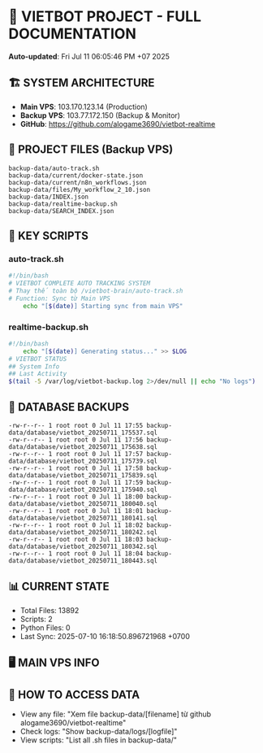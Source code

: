 # 🤖 VIETBOT PROJECT - FULL DOCUMENTATION
**Auto-updated**: Fri Jul 11 06:05:46 PM +07 2025

## 🏗️ SYSTEM ARCHITECTURE
- **Main VPS**: 103.170.123.14 (Production)
- **Backup VPS**: 103.77.172.150 (Backup & Monitor)
- **GitHub**: https://github.com/alogame3690/vietbot-realtime

## 📁 PROJECT FILES (Backup VPS)
```
backup-data/auto-track.sh
backup-data/current/docker-state.json
backup-data/current/n8n_workflows.json
backup-data/files/My_workflow_2_10.json
backup-data/INDEX.json
backup-data/realtime-backup.sh
backup-data/SEARCH_INDEX.json
```

## 🔧 KEY SCRIPTS
### auto-track.sh
```bash
#!/bin/bash
# VIETBOT COMPLETE AUTO TRACKING SYSTEM
# Thay thế toàn bộ /vietbot-brain/auto-track.sh
# Function: Sync từ Main VPS
    echo "[$(date)] Starting sync from main VPS"
```
### realtime-backup.sh
```bash
#!/bin/bash
    echo "[$(date)] Generating status..." >> $LOG
# VIETBOT STATUS
## System Info
## Last Activity
$(tail -5 /var/log/vietbot-backup.log 2>/dev/null || echo "No logs")
```

## 💾 DATABASE BACKUPS
```
-rw-r--r-- 1 root root 0 Jul 11 17:55 backup-data/database/vietbot_20250711_175537.sql
-rw-r--r-- 1 root root 0 Jul 11 17:56 backup-data/database/vietbot_20250711_175638.sql
-rw-r--r-- 1 root root 0 Jul 11 17:57 backup-data/database/vietbot_20250711_175739.sql
-rw-r--r-- 1 root root 0 Jul 11 17:58 backup-data/database/vietbot_20250711_175839.sql
-rw-r--r-- 1 root root 0 Jul 11 17:59 backup-data/database/vietbot_20250711_175940.sql
-rw-r--r-- 1 root root 0 Jul 11 18:00 backup-data/database/vietbot_20250711_180040.sql
-rw-r--r-- 1 root root 0 Jul 11 18:01 backup-data/database/vietbot_20250711_180141.sql
-rw-r--r-- 1 root root 0 Jul 11 18:02 backup-data/database/vietbot_20250711_180242.sql
-rw-r--r-- 1 root root 0 Jul 11 18:03 backup-data/database/vietbot_20250711_180342.sql
-rw-r--r-- 1 root root 0 Jul 11 18:04 backup-data/database/vietbot_20250711_180443.sql
```

## 📊 CURRENT STATE
- Total Files: 13892
- Scripts: 2
- Python Files: 0
- Last Sync: 2025-07-10 16:18:50.896721968 +0700

## 🖥️ MAIN VPS INFO


## 🚨 HOW TO ACCESS DATA
- View any file: "Xem file backup-data/[filename] từ github alogame3690/vietbot-realtime"
- Check logs: "Show backup-data/logs/[logfile]"
- View scripts: "List all .sh files in backup-data/"
